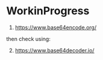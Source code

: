 # WorkinProgress
1. https://www.base64encode.org/

then check using:

2. https://www.base64decoder.io/


